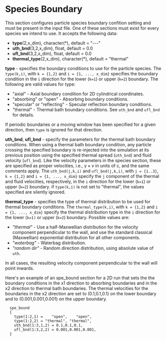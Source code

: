 # Species Boundary

This section configures particle species boundary confition setting and
must be present in the input file. One of these sections must exist for
every species we intend to use. It accepts the following data:

- **type**(2,x_dim), character(\*), default = "---"
- **uth_bnd**(3,2,x_dim), float, default = 0.0
- **ufl_bnd**(3,2,x_dim), float, default = 0.0
- **thermal_type**(2,x_dim), character(\*), default = "thermal"

**type** - specifies the boundary conditions to use for the particle
species. The `type(k,i)`, with `k = {1,2}` and `i = {1, ..., x_dim}` specifies the
boundary condition in the `i` direction for the lower (`k=1`) or upper (`k=2`)
boundary. The following are valid values for type:

- "axial" - Axial boundary condition for 2D cylindrical coordinates.
- "absorbing" or "open" - Absorbing boundary conditions.
- "specular" or "reflecting" - Specular reflection boundary conditions.
- "thermal" - Thermal bath boundary conditions. See `uth_bnd` and
  `ufl_bnd` for details.

If periodic boundaries or a moving window has been specified for a given
direction, then `type` is ignored for that direction.

**uth_bnd**, **ufl_bnd** - specify the parameters for the thermal bath
boundary conditions. When using a thermal bath boundary condition, any
particle crossing the specified boundary is re-injected into the
simulation at its previous position using the specified thermal spread
(`uth_bnd`) and fluid velocity (`ufl_bnd`). Like the velocity parameters
in the species section, these are specified as proper velocities, i.e.,
$\gamma \times v$ in units of c, and the same comments apply. The `uth_bnd(j,k,i)`
and `ufl_bnd(j,k,i)`, with `j = {1..3}`, `k = {1,2}` and `i = {1, ..., x_dim}`
specify the `j` component of the thermal and fluid velocities,
respectively, in the `i` direction for the lower (`k=1`) or upper (`k=2`)
boundary. if `type(k,i)` is not set to "thermal", the values specified are
silently ignored.

**thermal_type** - specifies the type of thermal distribution to be used
for thermal boundary conditions. The `thermal_type(k,i)`, with `k = {1,2}` and `i
= {1, ..., x_dim}` specify the thermal distribution type in the `i`
direction for the lower (`k=1)` or upper (`k=2`) boundary. Possible values
are:

- *"thermal"* - Use a half-Maxwellian distribution for the velocity
  component perpendicular to the wall, and use the standard classical
  (Maxwellian) exponential distribution for all other components.
- *"waterbag"* - Waterbag distribution.
- *"random dir"* - Random direction distribution, using absolute value
  of `uth`.

In all cases, the resulting velocity component perpendicular to the wall
will point inwards.

Here's an example of an spe_bound section for a 2D run that sets the the
boundary conditions in the x1 direction to absorbing boundaries and in
the x2 direction to thermal bath boundaries. The thermal velocities for
the boundaries in the x2 direction are set to (0.1,0.1,0.1) on the lower
boundary and to (0.001,0.001,0.001) on the upper boundary.

```text
  spe_bound
  {
    type(1:2,1) =    "open",    "open",
    type(1:2,2) = "thermal", "thermal",
    uth_bnd(1:3,1,2) = 0.1,0.1,0.1,
    ufl_bnd(1:3,2,2) = 0.001,0.001,0.001,
  }
```
